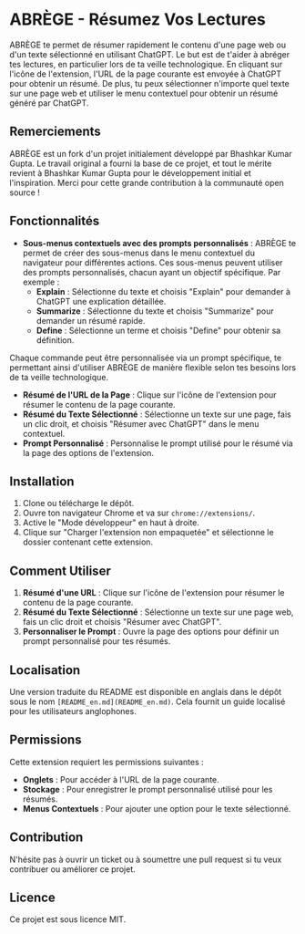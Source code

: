 # ABRÈGE - Résumez Vos Lectures

ABRÈGE te permet de résumer rapidement le contenu d'une page web ou d'un texte sélectionné en utilisant ChatGPT. Le but est de t'aider à abréger tes lectures, en particulier lors de ta veille technologique. En cliquant sur l'icône de l'extension, l'URL de la page courante est envoyée à ChatGPT pour obtenir un résumé. De plus, tu peux sélectionner n'importe quel texte sur une page web et utiliser le menu contextuel pour obtenir un résumé généré par ChatGPT.

## Remerciements

ABRÈGE est un fork d'un projet initialement développé par Bhashkar Kumar Gupta. Le travail original a fourni la base de ce projet, et tout le mérite revient à Bhashkar Kumar Gupta pour le développement initial et l'inspiration. Merci pour cette grande contribution à la communauté open source !

## Fonctionnalités

- **Sous-menus contextuels avec des prompts personnalisés** : ABRÈGE te permet de créer des sous-menus dans le menu contextuel du navigateur pour différentes actions. Ces sous-menus peuvent utiliser des prompts personnalisés, chacun ayant un objectif spécifique. Par exemple :
  - **Explain** : Sélectionne du texte et choisis "Explain" pour demander à ChatGPT une explication détaillée.
  - **Summarize** : Sélectionne du texte et choisis "Summarize" pour demander un résumé rapide.
  - **Define** : Sélectionne un terme et choisis "Define" pour obtenir sa définition.

Chaque commande peut être personnalisée via un prompt spécifique, te permettant ainsi d'utiliser ABRÈGE de manière flexible selon tes besoins lors de ta veille technologique.

- **Résumé de l'URL de la Page** : Clique sur l'icône de l'extension pour résumer le contenu de la page courante.
- **Résumé du Texte Sélectionné** : Sélectionne un texte sur une page, fais un clic droit, et choisis "Résumer avec ChatGPT" dans le menu contextuel.
- **Prompt Personnalisé** : Personnalise le prompt utilisé pour le résumé via la page des options de l'extension.

## Installation

1. Clone ou télécharge le dépôt.
2. Ouvre ton navigateur Chrome et va sur `chrome://extensions/`.
3. Active le "Mode développeur" en haut à droite.
4. Clique sur "Charger l'extension non empaquetée" et sélectionne le dossier contenant cette extension.

## Comment Utiliser

1. **Résumé d'une URL** : Clique sur l'icône de l'extension pour résumer le contenu de la page courante.
2. **Résumé du Texte Sélectionné** : Sélectionne un texte sur une page web, fais un clic droit et choisis "Résumer avec ChatGPT".
3. **Personnaliser le Prompt** : Ouvre la page des options pour définir un prompt personnalisé pour tes résumés.

## Localisation

Une version traduite du README est disponible en anglais dans le dépôt sous le nom `[README_en.md](README_en.md)`. Cela fournit un guide localisé pour les utilisateurs anglophones.

## Permissions

Cette extension requiert les permissions suivantes :

- **Onglets** : Pour accéder à l'URL de la page courante.
- **Stockage** : Pour enregistrer le prompt personnalisé utilisé pour les résumés.
- **Menus Contextuels** : Pour ajouter une option pour le texte sélectionné.

## Contribution

N'hésite pas à ouvrir un ticket ou à soumettre une pull request si tu veux contribuer ou améliorer ce projet.

## Licence

Ce projet est sous licence MIT.

